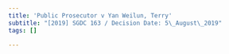 ```yaml
---
title: 'Public Prosecutor v Yan Weilun, Terry'
subtitle: "[2019] SGDC 163 / Decision Date: 5\_August\_2019"
tags: []

---
```

